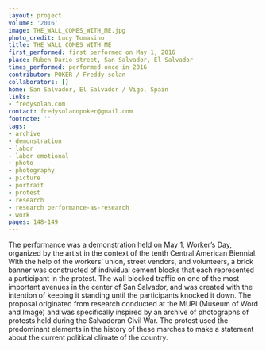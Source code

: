 ```yaml
---
layout: project
volume: '2016'
image: THE_WALL_COMES_WITH_ME.jpg
photo_credit: Lucy Tomasino
title: THE WALL COMES WITH ME
first_performed: first performed on May 1, 2016
place: Ruben Dario street, San Salvador, El Salvador
times_performed: performed once in 2016
contributor: POKER / Freddy solan
collaborators: []
home: San Salvador, El Salvador / Vigo, Spain
links:
- fredysolan.com
contact: fredysolanopoker@gmail.com
footnote: ''
tags:
- archive
- demonstration
- labor
- labor emotional
- photo
- photography
- picture
- portrait
- protest
- research
- research performance-as-research
- work
pages: 148-149
---
```


The performance was a demonstration held on May 1, Worker’s Day, organized by the artist in the context of the tenth Central American Biennial. With the help of the workers’ union, street vendors, and volunteers, a brick banner was constructed of individual cement blocks that each represented a participant in the protest. The wall blocked traffic on one of the most important avenues in the center of San Salvador, and was created with the intention of keeping it standing until the participants knocked it down. The proposal originated from research conducted at the MUPI (Museum of Word and Image) and was specifically inspired by an archive of photographs of protests held during the Salvadoran Civil War. The protest used the predominant elements in the history of these marches to make a statement about the current political climate of the country.
